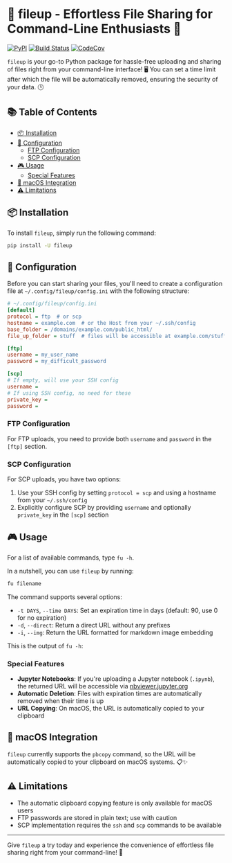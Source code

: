 # :rocket: fileup - Effortless File Sharing for Command-Line Enthusiasts :rocket:

[![PyPI](https://img.shields.io/pypi/v/fileup.svg)](https://pypi.python.org/pypi/fileup)
[![Build Status](https://github.com/basnijholt/fileup/actions/workflows/pytest.yml/badge.svg)](https://github.com/basnijholt/fileup/actions/workflows/pytest.yml)
[![CodeCov](https://codecov.io/gh/basnijholt/fileup/branch/main/graph/badge.svg)](https://codecov.io/gh/basnijholt/fileup)

`fileup` is your go-to Python package for hassle-free uploading and sharing of files right from your command-line interface! 🖥️
You can set a time limit after which the file will be automatically removed, ensuring the security of your data. 🕒

## :books: Table of Contents

<!-- START doctoc generated TOC please keep comment here to allow auto update -->
<!-- DON'T EDIT THIS SECTION, INSTEAD RE-RUN doctoc TO UPDATE -->

- [:package: Installation](#package-installation)
- [:memo: Configuration](#memo-configuration)
  - [FTP Configuration](#ftp-configuration)
  - [SCP Configuration](#scp-configuration)
- [:video_game: Usage](#video_game-usage)
  - [Special Features](#special-features)
- [:green_apple: macOS Integration](#green_apple-macos-integration)
- [:warning: Limitations](#warning-limitations)

<!-- END doctoc generated TOC please keep comment here to allow auto update -->

## :package: Installation

To install `fileup`, simply run the following command:

```bash
pip install -U fileup
```

## :memo: Configuration

Before you can start sharing your files, you'll need to create a configuration file at `~/.config/fileup/config.ini` with the following structure:

```ini
# ~/.config/fileup/config.ini
[default]
protocol = ftp  # or scp
hostname = example.com  # or the Host from your ~/.ssh/config
base_folder = /domains/example.com/public_html/
file_up_folder = stuff  # files will be accessible at example.com/stuff/

[ftp]
username = my_user_name
password = my_difficult_password

[scp]
# If empty, will use your SSH config
username =
# If using SSH config, no need for these
private_key =
password =
```

### FTP Configuration
For FTP uploads, you need to provide both `username` and `password` in the `[ftp]` section.

### SCP Configuration
For SCP uploads, you have two options:
1. Use your SSH config by setting `protocol = scp` and using a hostname from your `~/.ssh/config`
2. Explicitly configure SCP by providing `username` and optionally `private_key` in the `[scp]` section

## :video_game: Usage

For a list of available commands, type `fu -h`.

In a nutshell, you can use `fileup` by running:
```bash
fu filename
```

The command supports several options:
- `-t DAYS`, `--time DAYS`: Set an expiration time in days (default: 90, use 0 for no expiration)
- `-d`, `--direct`: Return a direct URL without any prefixes
- `-i`, `--img`: Return the URL formatted for markdown image embedding

This is the output of `fu -h`:
<!-- CODE:BASH:START -->
<!-- echo '```bash' -->
<!-- fu -h -->
<!-- echo '```' -->
<!-- CODE:END -->
<!-- OUTPUT:START -->
<!-- OUTPUT:END -->

### Special Features

- **Jupyter Notebooks**: If you're uploading a Jupyter notebook (`.ipynb`), the returned URL will be accessible via [nbviewer.jupyter.org](http://nbviewer.jupyter.org)
- **Automatic Deletion**: Files with expiration times are automatically removed when their time is up
- **URL Copying**: On macOS, the URL is automatically copied to your clipboard

## :green_apple: macOS Integration

`fileup` currently supports the `pbcopy` command, so the URL will be automatically copied to your clipboard on macOS systems. 📋✨

## :warning: Limitations

- The automatic clipboard copying feature is only available for macOS users
- FTP passwords are stored in plain text; use with caution
- SCP implementation requires the `ssh` and `scp` commands to be available

* * *

Give `fileup` a try today and experience the convenience of effortless file sharing right from your command-line! 🎉

